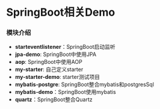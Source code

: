 # SpringBoot相关Demo
### 模块介绍
* **starteventlistener**：SpringBoot启动监听
* **jpa-demo**: SpringBoot中使用JPA
* **aop**: SpringBoot中使用AOP
* **my-starter**: 自己定义starter
* **my-starter-demo**: starter测试项目
* **mybatis-postgre**: SpringBoot整合mybatis和postgresSql
* **mybatis-demo**：SpringBoot使用mybatis
* **quartz**：SpringBoot整合Quartz

